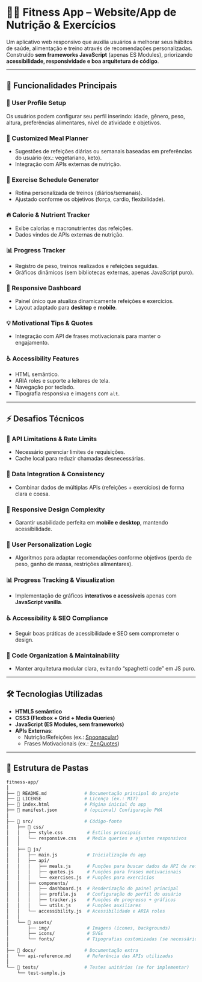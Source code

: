 # 🏋️‍♂️ Fitness App – Website/App de Nutrição & Exercícios  

Um aplicativo web responsivo que auxilia usuários a melhorar seus hábitos de saúde, alimentação e treino através de recomendações personalizadas.  
Construído **sem frameworks JavaScript** (apenas ES Modules), priorizando **acessibilidade, responsividade e boa arquitetura de código**.  

---

## 🚀 Funcionalidades Principais  

### 👤 User Profile Setup  
Os usuários podem configurar seu perfil inserindo: idade, gênero, peso, altura, preferências alimentares, nível de atividade e objetivos.  

### 🍎 Customized Meal Planner  
- Sugestões de refeições diárias ou semanais baseadas em preferências do usuário (ex.: vegetariano, keto).  
- Integração com APIs externas de nutrição.  

### 🏃 Exercise Schedule Generator  
- Rotina personalizada de treinos (diários/semanais).  
- Ajustado conforme os objetivos (força, cardio, flexibilidade).  

### 🔥 Calorie & Nutrient Tracker  
- Exibe calorias e macronutrientes das refeições.  
- Dados vindos de APIs externas de nutrição.  

### 📊 Progress Tracker  
- Registro de peso, treinos realizados e refeições seguidas.  
- Gráficos dinâmicos (sem bibliotecas externas, apenas JavaScript puro).  

### 📱 Responsive Dashboard  
- Painel único que atualiza dinamicamente refeições e exercícios.  
- Layout adaptado para **desktop** e **mobile**.  

### 💡 Motivational Tips & Quotes  
- Integração com API de frases motivacionais para manter o engajamento.  

### ♿ Accessibility Features  
- HTML semântico.  
- ARIA roles e suporte a leitores de tela.  
- Navegação por teclado.  
- Tipografia responsiva e imagens com `alt`.  

---

## ⚡ Desafios Técnicos  

### 🔗 API Limitations & Rate Limits  
- Necessário gerenciar limites de requisições.  
- Cache local para reduzir chamadas desnecessárias.  

### 🔄 Data Integration & Consistency  
- Combinar dados de múltiplas APIs (refeições + exercícios) de forma clara e coesa.  

### 📱 Responsive Design Complexity  
- Garantir usabilidade perfeita em **mobile e desktop**, mantendo acessibilidade.  

### 🧩 User Personalization Logic  
- Algoritmos para adaptar recomendações conforme objetivos (perda de peso, ganho de massa, restrições alimentares).  

### 📊 Progress Tracking & Visualization  
- Implementação de gráficos **interativos e acessíveis** apenas com **JavaScript vanilla**.  

### ♿ Accessibility & SEO Compliance  
- Seguir boas práticas de acessibilidade e SEO sem comprometer o design.  

### 📂 Code Organization & Maintainability  
- Manter arquitetura modular clara, evitando “spaghetti code” em JS puro.  

---

## 🛠️ Tecnologias Utilizadas  

- **HTML5 semântico**  
- **CSS3 (Flexbox + Grid + Media Queries)**  
- **JavaScript (ES Modules, sem frameworks)**  
- **APIs Externas**:  
  - Nutrição/Refeições (ex.: [Spoonacular](https://spoonacular.com/food-api))  
  - Frases Motivacionais (ex.: [ZenQuotes](https://zenquotes.io/))  

---

## 📂 Estrutura de Pastas  

```bash
fitness-app/
│
├── 📄 README.md              # Documentação principal do projeto
├── 📄 LICENSE                # Licença (ex.: MIT)
├── 📄 index.html             # Página inicial do app
├── 📄 manifest.json          # (opcional) Configuração PWA
│
├── 📂 src/                   # Código-fonte
│   ├── 📂 css/
│   │   ├── style.css         # Estilos principais
│   │   └── responsive.css    # Media queries e ajustes responsivos
│   │
│   ├── 📂 js/
│   │   ├── main.js           # Inicialização do app
│   │   ├── api/
│   │   │   ├── meals.js      # Funções para buscar dados da API de refeições
│   │   │   ├── quotes.js     # Funções para frases motivacionais
│   │   │   └── exercises.js  # Funções para exercícios
│   │   ├── components/
│   │   │   ├── dashboard.js  # Renderização do painel principal
│   │   │   ├── profile.js    # Configuração do perfil do usuário
│   │   │   ├── tracker.js    # Funções de progresso + gráficos
│   │   │   └── utils.js      # Funções auxiliares
│   │   └── accessibility.js  # Acessibilidade e ARIA roles
│   │
│   └── 📂 assets/
│       ├── img/              # Imagens (ícones, backgrounds)
│       ├── icons/            # SVGs
│       └── fonts/            # Tipografias customizadas (se necessário)
│
├── 📂 docs/                  # Documentação extra
│   └── api-reference.md      # Referência das APIs utilizadas
│
└── 📂 tests/                 # Testes unitários (se for implementar)
    └── test-sample.js
